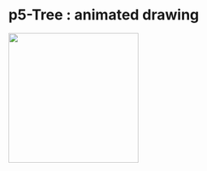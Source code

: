 # p5-Tree : animated drawing

<img src="https://scontent-lhr3-1.xx.fbcdn.net/v/t1.0-9/13417412_10153800264212266_7830473881765409395_n.jpg?oh=c4f059b62a53c23bf1ca7d42024da2bd&oe=580AA414" width="256">
